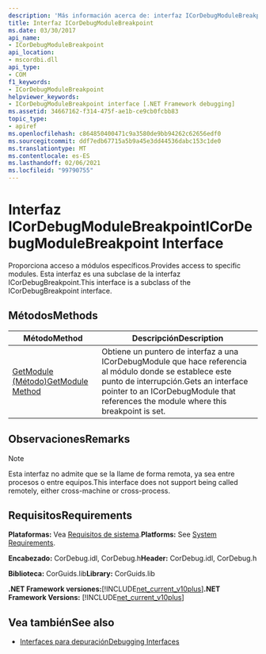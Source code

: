 ```yaml
---
description: 'Más información acerca de: interfaz ICorDebugModuleBreakpoint ('
title: Interfaz ICorDebugModuleBreakpoint
ms.date: 03/30/2017
api_name:
- ICorDebugModuleBreakpoint
api_location:
- mscordbi.dll
api_type:
- COM
f1_keywords:
- ICorDebugModuleBreakpoint
helpviewer_keywords:
- ICorDebugModuleBreakpoint interface [.NET Framework debugging]
ms.assetid: 34667162-f314-475f-ae1b-ce9cb0fcbb83
topic_type:
- apiref
ms.openlocfilehash: c864850400471c9a3580de9bb94262c62656edf0
ms.sourcegitcommit: ddf7edb67715a5b9a45e3dd44536dabc153c1de0
ms.translationtype: MT
ms.contentlocale: es-ES
ms.lasthandoff: 02/06/2021
ms.locfileid: "99790755"
---
```

# <a name="icordebugmodulebreakpoint-interface"></a><span data-ttu-id="f5512-103">Interfaz ICorDebugModuleBreakpoint</span><span class="sxs-lookup"><span data-stu-id="f5512-103">ICorDebugModuleBreakpoint Interface</span></span>

<span data-ttu-id="f5512-104">Proporciona acceso a módulos específicos.</span><span class="sxs-lookup"><span data-stu-id="f5512-104">Provides access to specific modules.</span></span> <span data-ttu-id="f5512-105">Esta interfaz es una subclase de la interfaz ICorDebugBreakpoint.</span><span class="sxs-lookup"><span data-stu-id="f5512-105">This interface is a subclass of the ICorDebugBreakpoint interface.</span></span>  
  
## <a name="methods"></a><span data-ttu-id="f5512-106">Métodos</span><span class="sxs-lookup"><span data-stu-id="f5512-106">Methods</span></span>  
  
|<span data-ttu-id="f5512-107">Método</span><span class="sxs-lookup"><span data-stu-id="f5512-107">Method</span></span>|<span data-ttu-id="f5512-108">Descripción</span><span class="sxs-lookup"><span data-stu-id="f5512-108">Description</span></span>|  
|------------|-----------------|  
|[<span data-ttu-id="f5512-109">GetModule (Método)</span><span class="sxs-lookup"><span data-stu-id="f5512-109">GetModule Method</span></span>](icordebugmodulebreakpoint-getmodule-method.md)|<span data-ttu-id="f5512-110">Obtiene un puntero de interfaz a una ICorDebugModule que hace referencia al módulo donde se establece este punto de interrupción.</span><span class="sxs-lookup"><span data-stu-id="f5512-110">Gets an interface pointer to an ICorDebugModule that references the module where this breakpoint is set.</span></span>|  
  
## <a name="remarks"></a><span data-ttu-id="f5512-111">Observaciones</span><span class="sxs-lookup"><span data-stu-id="f5512-111">Remarks</span></span>  
  
> [!NOTE]
> <span data-ttu-id="f5512-112">Esta interfaz no admite que se la llame de forma remota, ya sea entre procesos o entre equipos.</span><span class="sxs-lookup"><span data-stu-id="f5512-112">This interface does not support being called remotely, either cross-machine or cross-process.</span></span>  
  
## <a name="requirements"></a><span data-ttu-id="f5512-113">Requisitos</span><span class="sxs-lookup"><span data-stu-id="f5512-113">Requirements</span></span>  

 <span data-ttu-id="f5512-114">**Plataformas:** Vea [Requisitos de sistema](../../get-started/system-requirements.md).</span><span class="sxs-lookup"><span data-stu-id="f5512-114">**Platforms:** See [System Requirements](../../get-started/system-requirements.md).</span></span>  
  
 <span data-ttu-id="f5512-115">**Encabezado:** CorDebug.idl, CorDebug.h</span><span class="sxs-lookup"><span data-stu-id="f5512-115">**Header:** CorDebug.idl, CorDebug.h</span></span>  
  
 <span data-ttu-id="f5512-116">**Biblioteca:** CorGuids.lib</span><span class="sxs-lookup"><span data-stu-id="f5512-116">**Library:** CorGuids.lib</span></span>  
  
 <span data-ttu-id="f5512-117">**.NET Framework versiones:**[!INCLUDE[net_current_v10plus](../../../../includes/net-current-v10plus-md.md)]</span><span class="sxs-lookup"><span data-stu-id="f5512-117">**.NET Framework Versions:** [!INCLUDE[net_current_v10plus](../../../../includes/net-current-v10plus-md.md)]</span></span>  
  
## <a name="see-also"></a><span data-ttu-id="f5512-118">Vea también</span><span class="sxs-lookup"><span data-stu-id="f5512-118">See also</span></span>

- [<span data-ttu-id="f5512-119">Interfaces para depuración</span><span class="sxs-lookup"><span data-stu-id="f5512-119">Debugging Interfaces</span></span>](debugging-interfaces.md)
